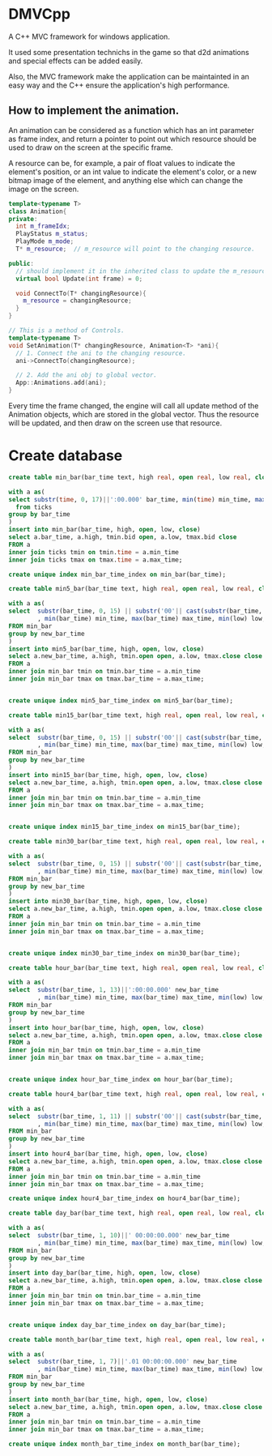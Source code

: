 # DMVCpp

A C++ MVC framework for windows application.

It used some presentation technichs in the game so that d2d animations and special effects
can be added easily.

Also, the MVC framework make the application can be maintainted in an easy way and the C++ 
ensure the application's high performance.

## How to implement the animation.

An animation can be considered as a function which has an int parameter as frame index,
and return a pointer to point out which resource should be used to draw on the screen
at the specific frame.

A resource can be, for example, a pair of float values to indicate the element's position,
or an int value to indicate the element's color, or a new bitmap image of the element, and
anything else which can change the image on the screen.

```C++
template<typename T>
class Animation{
private:
  int m_frameIdx;
  PlayStatus m_status;
  PlayMode m_mode;
  T* m_resource;  // m_resource will point to the changing resource.

public:
  // should implement it in the inherited class to update the m_resource for every frame.
  virtual bool Update(int frame) = 0;

  void ConnectTo(T* changingResource){
    m_resource = changingResource;
  }
}

// This is a method of Controls.
template<typename T>
void SetAnimation(T* changingResource, Animation<T> *ani){
  // 1. Connect the ani to the changing resource.
  ani->ConnectTo(changingResource);

  // 2. Add the ani obj to global vector.
  App::Animations.add(ani);
}
```

Every time the frame changed, the engine will call all update method of the Animation objects,
which are stored in the global vector. Thus the resource will be updated, and then 
draw on the screen use that resource.

# Create database
```SQL
create table min_bar(bar_time text, high real, open real, low real, close real);

with a as(
select substr(time, 0, 17)||':00.000' bar_time, min(time) min_time, max(time) max_time, min(bid) low, max(bid) high 
  from ticks 
group by bar_time
)
insert into min_bar(bar_time, high, open, low, close)
select a.bar_time, a.high, tmin.bid open, a.low, tmax.bid close
FROM a
inner join ticks tmin on tmin.time = a.min_time
inner join ticks tmax on tmax.time = a.max_time;

create unique index min_bar_time_index on min_bar(bar_time);

create table min5_bar(bar_time text, high real, open real, low real, close real);

with a as(
select  substr(bar_time, 0, 15) || substr('00'|| cast(substr(bar_time, 15, 2)/5*5 as text), -2) || ':00.000' new_bar_time 
        , min(bar_time) min_time, max(bar_time) max_time, min(low) low, max(high) high 
FROM min_bar
group by new_bar_time
)
insert into min5_bar(bar_time, high, open, low, close)
select a.new_bar_time, a.high, tmin.open open, a.low, tmax.close close
FROM a
inner join min_bar tmin on tmin.bar_time = a.min_time
inner join min_bar tmax on tmax.bar_time = a.max_time;


create unique index min5_bar_time_index on min5_bar(bar_time);

create table min15_bar(bar_time text, high real, open real, low real, close real);

with a as(
select  substr(bar_time, 0, 15) || substr('00'|| cast(substr(bar_time, 15, 2)/15*15 as text), -2) || ':00.000' new_bar_time 
        , min(bar_time) min_time, max(bar_time) max_time, min(low) low, max(high) high 
FROM min_bar
group by new_bar_time
)
insert into min15_bar(bar_time, high, open, low, close)
select a.new_bar_time, a.high, tmin.open open, a.low, tmax.close close
FROM a
inner join min_bar tmin on tmin.bar_time = a.min_time
inner join min_bar tmax on tmax.bar_time = a.max_time;


create unique index min15_bar_time_index on min15_bar(bar_time);

create table min30_bar(bar_time text, high real, open real, low real, close real);

with a as(
select  substr(bar_time, 0, 15) || substr('00'|| cast(substr(bar_time, 15, 2)/30*30 as text), -2) || ':00.000' new_bar_time 
        , min(bar_time) min_time, max(bar_time) max_time, min(low) low, max(high) high 
FROM min_bar
group by new_bar_time
)
insert into min30_bar(bar_time, high, open, low, close)
select a.new_bar_time, a.high, tmin.open open, a.low, tmax.close close
FROM a
inner join min_bar tmin on tmin.bar_time = a.min_time
inner join min_bar tmax on tmax.bar_time = a.max_time;


create unique index min30_bar_time_index on min30_bar(bar_time);

create table hour_bar(bar_time text, high real, open real, low real, close real);

with a as(
select  substr(bar_time, 1, 13)||':00:00.000' new_bar_time 
        , min(bar_time) min_time, max(bar_time) max_time, min(low) low, max(high) high 
FROM min_bar
group by new_bar_time
)
insert into hour_bar(bar_time, high, open, low, close)
select a.new_bar_time, a.high, tmin.open open, a.low, tmax.close close
FROM a
inner join min_bar tmin on tmin.bar_time = a.min_time
inner join min_bar tmax on tmax.bar_time = a.max_time;


create unique index hour_bar_time_index on hour_bar(bar_time);

create table hour4_bar(bar_time text, high real, open real, low real, close real);

with a as(
select  substr(bar_time, 1, 11) || substr('00'|| cast(substr(bar_time, 12, 2)/4*4 as text), -2) || ':00.000' new_bar_time 
        , min(bar_time) min_time, max(bar_time) max_time, min(low) low, max(high) high 
FROM min_bar
group by new_bar_time
)
insert into hour4_bar(bar_time, high, open, low, close)
select a.new_bar_time, a.high, tmin.open open, a.low, tmax.close close
FROM a
inner join min_bar tmin on tmin.bar_time = a.min_time
inner join min_bar tmax on tmax.bar_time = a.max_time;

create unique index hour4_bar_time_index on hour4_bar(bar_time);

create table day_bar(bar_time text, high real, open real, low real, close real);

with a as(
select  substr(bar_time, 1, 10)||' 00:00:00.000' new_bar_time 
        , min(bar_time) min_time, max(bar_time) max_time, min(low) low, max(high) high 
FROM min_bar
group by new_bar_time
)
insert into day_bar(bar_time, high, open, low, close)
select a.new_bar_time, a.high, tmin.open open, a.low, tmax.close close
FROM a
inner join min_bar tmin on tmin.bar_time = a.min_time
inner join min_bar tmax on tmax.bar_time = a.max_time;


create unique index day_bar_time_index on day_bar(bar_time);

create table month_bar(bar_time text, high real, open real, low real, close real);

with a as(
select  substr(bar_time, 1, 7)||'.01 00:00:00.000' new_bar_time 
        , min(bar_time) min_time, max(bar_time) max_time, min(low) low, max(high) high 
FROM min_bar
group by new_bar_time
)
insert into month_bar(bar_time, high, open, low, close)
select a.new_bar_time, a.high, tmin.open open, a.low, tmax.close close
FROM a
inner join min_bar tmin on tmin.bar_time = a.min_time
inner join min_bar tmax on tmax.bar_time = a.max_time;

create unique index month_bar_time_index on month_bar(bar_time);
```
